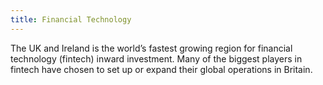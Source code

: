 ```yaml
---
title: Financial Technology
---
```


The UK and Ireland is the world’s fastest growing region for financial technology (fintech) inward investment. Many of the biggest players in fintech have chosen to set up or expand their global operations in Britain.
